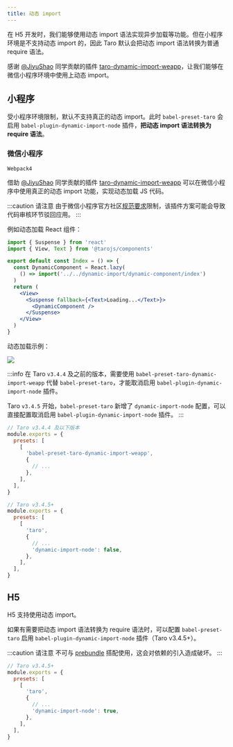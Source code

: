 ```yaml
---
title: 动态 import
---
```


在 H5 开发时，我们能够使用动态 import 语法实现异步加载等功能。但在小程序环境是不支持动态 import 的，因此 Taro 默认会把动态 import 语法转换为普通 require 语法。

感谢 [@JiyuShao](https://github.com/JiyuShao) 同学贡献的插件 [taro-dynamic-import-weapp](https://github.com/JiyuShao/taro-dynamic-import-weapp)，让我们能够在微信小程序环境中使用上动态 import。

## 小程序

受小程序环境限制，默认不支持真正的动态 import。此时 `babel-preset-taro` 会启用 `babel-plugin-dynamic-import-node` 插件，**把动态 import 语法转换为 require 语法**。

### 微信小程序

`Webpack4`

借助 [@JiyuShao](https://github.com/JiyuShao) 同学贡献的插件 [taro-dynamic-import-weapp](https://github.com/JiyuShao/taro-dynamic-import-weapp) 可以在微信小程序中使用真正的动态 import 功能，实现动态加载 JS 代码。

:::caution 请注意
由于微信小程序官方社区[规范要求](https://developers.weixin.qq.com/community/minihome/doc/0000ae500e4fd0541f2ea33755b801)限制，该插件方案可能会导致代码审核环节驳回应用。
:::

例如动态加载 React 组件：

```jsx title="pages.jsx"
import { Suspense } from 'react'
import { View, Text } from '@tarojs/components'

export default const Index = () => {
  const DynamicComponent = React.lazy(
    () => import('../../dynamic-import/dynamic-component/index')
  )
  return (
    <View>
      <Suspense fallback={<Text>Loading...</Text>}>
        <DynamicComponent />
      </Suspense>
    </View>
  )
}
```

动态加载示例：

![](https://storage.jd.com/cjj-pub-images/taro-demo-dynamic.jpg)

:::info
在 Taro `v3.4.4` 及之前的版本，需要使用 `babel-preset-taro-dynamic-import-weapp` 代替 `babel-preset-taro`，才能取消启用 `babel-plugin-dynamic-import-node` 插件。

Taro `v3.4.5` 开始，`babel-preset-taro` 新增了 `dynamic-import-node` 配置，可以直接配置取消启用 `babel-plugin-dynamic-import-node` 插件。
:::

```js title="babel.config.js" {5,17,20}
// Taro v3.4.4 及以下版本
module.exports = {
  presets: [
    [
      'babel-preset-taro-dynamic-import-weapp',
      {
        // ...
      },
    ],
  ],
}

// Taro v3.4.5+
module.exports = {
  presets: [
    [
      'taro',
      {
        // ...
        'dynamic-import-node': false,
      },
    ],
  ],
}
```

## H5

H5 支持使用动态 import。

如果有需要把动态 import 语法转换为 require 语法时，可以配置 `babel-preset-taro` 启用 `babel-plugin-dynamic-import-node` 插件（Taro v3.4.5+）。

:::caution 请注意
不可与 [prebundle](./prebundle) 搭配使用，这会对依赖的引入造成破坏。
:::

```js title="babel.config.js" {8}
// Taro v3.4.5+
module.exports = {
  presets: [
    [
      'taro',
      {
        // ...
        'dynamic-import-node': true,
      },
    ],
  ],
}
```
